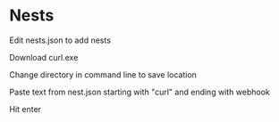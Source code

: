 # Nests

Edit nests.json to add nests

Download curl.exe 

Change directory in command line to save location

Paste text from nest.json starting with "curl" and ending with webhook

Hit enter

